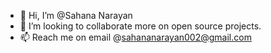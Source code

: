 - 👋 Hi, I’m @Sahana Narayan
- 💞️ I’m looking to collaborate more on open source projects.
- 📫 Reach me on email @sahananarayan002@gmail.com

<!---
Sahanasnarayan/Sahanasnarayan is a ✨ special ✨ repository because its `README.md` (this file) appears on your GitHub profile.
You can click the Preview link to take a look at your changes.
--->
